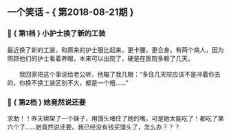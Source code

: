 ## 一个笑话 - { 第2018-08-21期 }
</hr>

### :jack_o_lantern: { 第1档 } 小护士换了新的工装
最近换了新的工装，和原来的护士服比起来，更卡腰，更合身，有两个病人，因为照顾他们的护士看着养眼，本来可以出院了，硬是在医院多赖了几天。<br/><br/>　　我回家把这个事说给老公听，他瞄了我几眼：“多住几天院应该不是冲着你去的，你换不换工装区别不大，都是一个粗……”


### :jack_o_lantern: { 第2档 } 她竟然说还要
求助！！昨天绑架了一个妹子，用馒头堵住了她的嘴，可是她太能吃了！都吃了第六个了……她竟然说还要。我已经没有钱买馒头了，怎么办？？？


